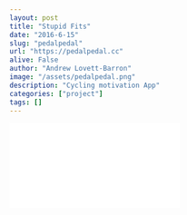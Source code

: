```yaml
---
layout: post
title: "Stupid Fits"
date: "2016-6-15"
slug: "pedalpedal"
url: "https://pedalpedal.cc"
alive: False
author: "Andrew Lovett-Barron"
image: "/assets/pedalpedal.png"
description: "Cycling motivation App"
categories: ["project"]
tags: []
---
```


<embed src="/assets/pedalpedal.pdf" type="application/pdf">

